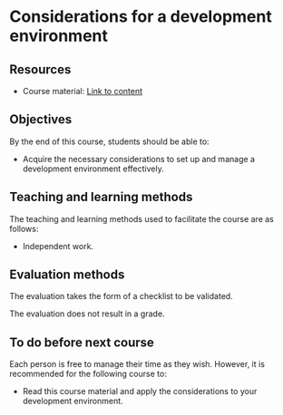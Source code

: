 # Considerations for a development environment

## Resources

- Course material: [Link to content](./01-course-material/README.md)

## Objectives

By the end of this course, students should be able to:

- Acquire the necessary considerations to set up and manage a development
  environment effectively.

## Teaching and learning methods

The teaching and learning methods used to facilitate the course are as follows:

- Independent work.

## Evaluation methods

The evaluation takes the form of a checklist to be validated.

The evaluation does not result in a grade.

## To do before next course

Each person is free to manage their time as they wish. However, it is
recommended for the following course to:

- Read this course material and apply the considerations to your development
  environment.
